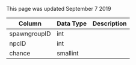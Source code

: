 This page was updated September 7 2019

| Column       | Data Type | Description |
| ------------ | --------- | ----------- |
| spawngroupID | int       |             |
| npcID        | int       |             |
| chance       | smallint  |             |